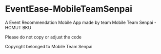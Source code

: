 # EventEase-MobileTeamSenpai

A Event Recommendation Mobile App made by team Mobile Team Senpai - HCMUT BKU

Please do not copy or adjust the code

Copyright belonged to Mobile Team Senpai
